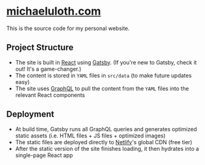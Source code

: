 # [michaeluloth.com](https://www.michaeluloth.com)

This is the source code for my personal website.

## Project Structure

- The site is built in [React](https://reactjs.org) using [Gatsby](https://www.gatsbyjs.org). (If you're new to Gatsby, check it out! It's a game-changer.)
- The content is stored in `YAML` files in `src/data` (to make future updates easy)
- The site uses [GraphQL](https://graphql.org) to pull the content from the `YAML` files into the relevant React components

## Deployment

- At build time, Gatsby runs all GraphQL queries and generates optimized static assets (i.e. HTML files + JS files + optimized images)
- The static files are deployed directly to [Netlify](https://www.netlify.com)'s global CDN (free tier)
- After the static version of the site finishes loading, it then hydrates into a single-page React app